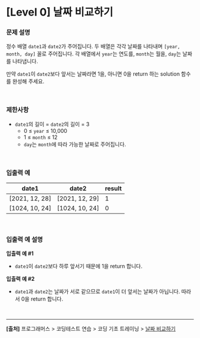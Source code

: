 # [Level 0] 날짜 비교하기

### 문제 설명
정수 배열 `date1`과 `date2`가 주어집니다. 두 배열은 각각 날짜를 나타내며 `[year, month, day]` 꼴로 주어집니다. 각 배열에서 `year`는 연도를, `month`는 월을, `day`는 날짜를 나타냅니다.

만약 `date1`이 `date2`보다 앞서는 날짜라면 1을, 아니면 0을 return 하는 solution 함수를 완성해 주세요.

<br>

### 제한사항
* `date1`의 길이 = `date2`의 길이 = 3
    * 0 ≤ `year` ≤ 10,000
    * 1 ≤ `month` ≤ 12
    * `day`는 `month`에 따라 가능한 날짜로 주어집니다.

<br>

### 입출력 예
|date1|date2|result|
|-----|-----|------|
|[2021, 12, 28]|[2021, 12, 29]|1|
|[1024, 10, 24]|[1024, 10, 24]|0|

<br>

### 입출력 예 설명
**입출력 예 #1**
* `date1`이 `date2`보다 하루 앞서기 때문에 1을 return 합니다.

**입출력 예 #2**
* `date1`과 `date2`는 날짜가 서로 같으므로 `date1`이 더 앞서는 날짜가 아닙니다. 따라서 0을 return 합니다.

<br>

---
**[출처]** 프로그래머스 > 코딩테스트 연습 > 코딩 기초 트레이닝 > [날짜 비교하기](https://school.programmers.co.kr/learn/courses/30/lessons/181838)